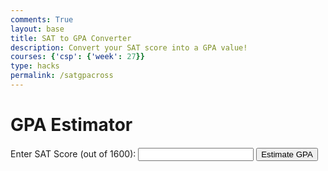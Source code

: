 ```yaml
---
comments: True
layout: base
title: SAT to GPA Converter
description: Convert your SAT score into a GPA value!
courses: {'csp': {'week': 27}}
type: hacks
permalink: /satgpacross
---
```


<style>
    /* Your existing CSS styles */

    /* New styles for SAT to GPA form */
    #satForm {
        margin-top: 20px;
    }

    #satImage {
        display: block;
        margin: 0 auto;
        max-width: 100%;
        height: auto;
        margin-bottom: 20px;
    }
</style>

<html lang="en">
<head>
    <meta charset="UTF-8">
    <meta name="viewport" content="width=device-width, initial-scale=1.0">
    <title>GPA Estimator</title>
    <style>
        /* Your CSS styles here */
    </style>
</head>
<body>
    <h1>GPA Estimator</h1>
    <form id="satForm">
    <label for="satscore">Enter SAT Score (out of 1600):</label>
    <input type="number" id="satscore" name="satscore">
    <button type="button" onclick="estimateGPA()">Estimate GPA</button>
    </form>
    <p id="result"></p>
    <script>
        function estimateGPA() {
            var satscore = document.getElementById('satscore').value;
            fetch('http://localhost:8086/api/satgpacross', {
                method: 'POST',
                headers: {
                    'Content-Type': 'application/json'
                },
                body: JSON.stringify({
                    'satscore': satscore
                })
            })
            .then(response => {
                if (!response.ok) {
                    throw new Error('Network response was not ok');
                }
                return response.json();
            })
            .then(data => {
                // Check if data is valid JSON
                if (data && typeof data === 'object') {
                    document.getElementById('result').innerText = "Estimated GPA: " + data.GPA_estimate.toFixed(2);
                } else {
                    throw new Error('Invalid JSON data received');
                }
            })
            .catch(error => {
                console.error('Error:', error);
                // Handle errors here, e.g., display an error message to the user
            });
        }
    </script>
</body>
</html>